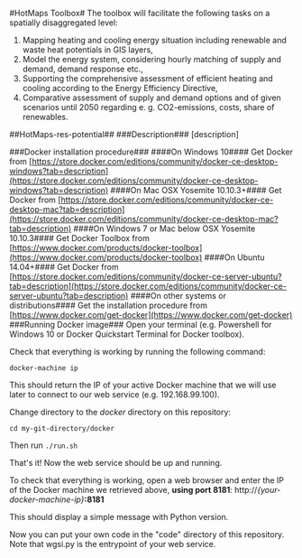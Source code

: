 #HotMaps Toolbox#
The toolbox will facilitate the following tasks on a spatially disaggregated level: 

1. Mapping heating and cooling energy situation including renewable and waste heat potentials in GIS layers,
2. Model the energy system, considering hourly matching of supply and demand, demand response etc.,
3. Supporting the comprehensive assessment of efficient heating and cooling according to the Energy Efficiency Directive,
4. Comparative assessment of supply and demand options and of given scenarios until 2050 regarding e. g. CO2-emissions, costs, share of renewables.


##HotMaps-res-potential##
###Description###
[description]

###Docker installation procedure###
####On Windows 10####
Get Docker from [https://store.docker.com/editions/community/docker-ce-desktop-windows?tab=description](https://store.docker.com/editions/community/docker-ce-desktop-windows?tab=description)
####On Mac OSX Yosemite 10.10.3+####
Get Docker from [https://store.docker.com/editions/community/docker-ce-desktop-mac?tab=description](https://store.docker.com/editions/community/docker-ce-desktop-mac?tab=description)
####On Windows 7 or Mac below OSX Yosemite 10.10.3####
Get Docker Toolbox from [https://www.docker.com/products/docker-toolbox](https://www.docker.com/products/docker-toolbox)
####On Ubuntu 14.04+####
Get Docker from [https://store.docker.com/editions/community/docker-ce-server-ubuntu?tab=description](https://store.docker.com/editions/community/docker-ce-server-ubuntu?tab=description)
####On other systems or distributions####
Get the installation procedure from [https://www.docker.com/get-docker](https://www.docker.com/get-docker)
###Running Docker image###
Open your terminal (e.g. Powershell for Windows 10 or Docker Quickstart Terminal for Docker toolbox).

Check that everything is working by running the following command:

<code>docker-machine ip</code>

This should return the IP of your active Docker machine that we will use later to connect to our web service (e.g. 192.168.99.100).

Change directory to the *docker* directory on this repository:

<code>cd my-git-directory/docker</code>

Then run <code>./run.sh</code>

That's it! Now the web service should be up and running.

To check that everything is working, open a web browser and enter the IP of the Docker machine we retrieved above, **using port 8181**: http://*{your-docker-machine-ip}***:8181**

This should display a simple message with Python version.

Now you can put your own code in the "code" directory of this repository. Note that wgsi.py is the entrypoint of your web service.
